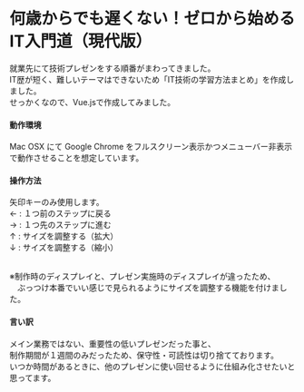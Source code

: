 # 何歳からでも遅くない！ゼロから始めるIT入門道（現代版）
就業先にて技術プレゼンをする順番がまわってきました。<br>
IT歴が短く、難しいテーマはできないため「IT技術の学習方法まとめ」を作成しました。<br>
せっかくなので、Vue.jsで作成してみました。

#### 動作環境
Mac OSX にて Google Chrome をフルスクリーン表示かつメニューバー非表示で動作させることを想定しています。

#### 操作方法
矢印キーのみ使用します。<br>
← : １つ前のステップに戻る<br>
→ : １つ先のステップに進む<br>
↑ : サイズを調整する（拡大）<br>
↓ : サイズを調整する（縮小）<br><br>

※制作時のディスプレイと、プレゼン実施時のディスプレイが違ったため、<br>
　ぶっつけ本番でいい感じで見られるようにサイズを調整する機能を付けました。

#### 言い訳
メイン業務ではない、重要性の低いプレゼンだった事と、<br>
制作期間が１週間のみだったため、保守性・可読性は切り捨てております。<br>
いつか時間があるときに、他のプレゼンに使い回せるように仕組み化させたいと思ってます。
